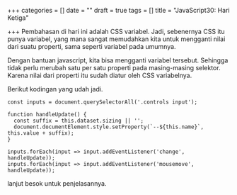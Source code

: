 +++
categories = []
date = ""
draft = true
tags = []
title = "JavaScript30: Hari Ketiga"

+++
Pembahasan di hari ini adalah CSS variabel. Jadi, sebenernya CSS itu punya variabel, yang mana sangat memudahkan kita untuk mengganti nilai dari suatu properti, sama seperti variabel pada umumnya.

Dengan bantuan javascript, kita bisa mengganti variabel tersebut. Sehingga tidak perlu merubah satu per satu properti pada masing-masing selektor. Karena nilai dari properti itu sudah diatur oleh CSS variabelnya.

Berikut kodingan yang udah jadi.

    const inputs = document.querySelectorAll('.controls input');
    
    function handleUpdate() {
      const suffix = this.dataset.sizing || '';
      document.documentElement.style.setProperty(`--${this.name}`, this.value + suffix);
    }
    
    inputs.forEach(input => input.addEventListener('change', handleUpdate));
    inputs.forEach(input => input.addEventListener('mousemove', handleUpdate));

lanjut besok untuk penjelasannya.